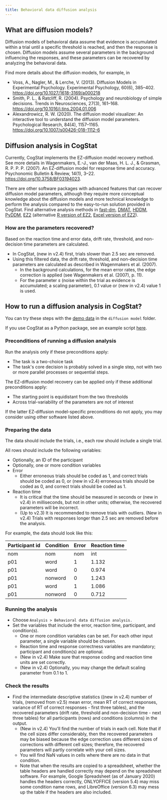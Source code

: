 ```yaml
---
title: Behavioral data diffusion analysis
---
```

## What are diffusion models?

Diffusion models of behavioral data assume that evidence is accumulated within a trial until a specific threshold is reached, and then the response is chosen. Diffusion models assume several parameters in the background influencing the responses, and these parameters can be recovered by analyzing the behavioral data.

Find more details about the diffusion models, for example, in 
- Voss, A., Nagler, M., & Lerche, V. (2013). Diffusion Models in Experimental Psychology. Experimental Psychology, 60(6), 385–402. <https://doi.org/10.1027/1618-3169/a000218>
- Smith, P. L., & Ratcliff, R. (2004). Psychology and neurobiology of simple decisions. Trends in Neurosciences, 27(3), 161–168. <https://doi.org/10.1016/j.tins.2004.01.006>
- Alexandrowicz, R. W. (2020). The diffusion model visualizer: An interactive tool to understand the diffusion model parameters. Psychological Research, 84(4), 1157–1165. <https://doi.org/10.1007/s00426-018-1112-6>

## Diffusion analysis in CogStat

Currently, CogStat implements the EZ-diffusion model recovery method. See more details in Wagenmakers, E.-J., van der Maas, H. L. J., & Grasman, R. P. P. P. (2007). An EZ-diffusion model for response time and accuracy. Psychonomic Bulletin & Review, 14(1), 3–22. <https://doi.org/10.3758/BF03194023>.

There are other software packages with advanced features that can recover diffusion model parameters, although they require more conceptual knowledge about the diffusion models and more technical knowledge to perform the analysis compared to the easy-to-run solution provided in CogStat. Find alternative analysis methods in [fast-dm](https://www.psychologie.uni-heidelberg.de/ae/meth/fast-dm/), [DMAT](https://ppw.kuleuven.be/okp/software/dmat/), [HDDM](http://ski.clps.brown.edu/hddm_docs/), [PyDDM](https://pyddm.readthedocs.io/), [EZ2](http://purl.oclc.org/net/rgrasman/jscript/ez2) (alternative [R version of EZ2](https://rdrr.io/rforge/EZ2/man/EZ2-package.html), [Excel version of EZ2](http://purl.oclc.org/net/rgrasman/excel/ez2)).

### How are the parameters recovered?
Based on the reaction time and error data, drift rate, threshold, and non-decision time parameters are calculated.

* In CogStat, (new in v2.4) first, trials slower than 2.5 sec are removed.
* Using this filtered data, the drift rate, threshold, and non-decision time parameters are calculated as described in Wagenmakers et al. (2007).
  * In the background calculations, for the mean error rates, the edge correction is applied (see Wagenmakers et al. (2007), p. 11).
  * For the parameter _s_ (noise within the trial as evidence is accumulated; a scaling parameter), 0.1 value or (new in v2.4) value 1 is used.


## How to run a diffusion analysis in CogStat?

You can try these steps with the [demo data](Demo-data) in the `diffusion model` folder.

If you use CogStat as a Python package, see an example script [here](https://github.com/cogstat/cogstat/blob/master/cogstat/docs/CogStat%20demonstration%20for%20diffusion%20model%20parameter%20recovery.ipynb).

### Preconditions of running a diffusion analysis

Run the analysis only if these preconditions apply:
- The task is a two-choice task
- The task's core decision is probably solved in a single step, not with two or more parallel processes or sequential steps.

The EZ-diffusion model recovery can be applied only if these additional preconditions apply:
- The starting point is equidistant from the two thresholds
- Across trial-variability of the parameters are not of interest

If the latter EZ-diffusion model-specific preconditions do not apply, you may consider using other software listed above.

### Preparing the data
The data should include the trials, i.e., each row should include a single trial.

All rows should include the following variables:
- Optionally, an ID of the participant
- Optionally, one or more condition variables
- Error
  - Either erroneous trials should be coded as 1, and correct trials should be coded as 0, or (new in v2.4) erroneous trials should be coded as 0, and correct trials should be coded as 1.
- Reaction time
  - It is critical that the time should be measured in seconds or (new in v2.4) in milliseconds, but not in other units; otherwise, the recovered parameters will be incorrect.
  - (Up to v2.3) It is recommended to remove trials with outliers. (New in v2.4) Trials with responses longer than 2.5 sec are removed before the analysis.

For example, the data should look like this:

Participant id| Condition| Error| Reaction time 
---|---|---|---
nom| nom| nom| int
p01|	word|	1| 1.132
p01|	word|	0| 0.974
p01|	nonword|	0| 1.243
p01|	word|	1| 1.086
p01|	nonword|	0| 0.712

### Running the analysis
* Choose `Analysis > Behavioral data diffusion analysis.`
* Set the variables that include the error, reaction time, participant, and condition(s).
  * One or more condition variables can be set. For each other input parameter, a single variable should be chosen.
  * Reaction time and response correctness variables are mandatory; participant and condition(s) are optional.
  * (New in v2.4) Make sure that response coding and reaction time units are set correctly.
  * (New in v2.4) Optionally, you may change the default scaling parameter from 0.1 to 1.
 
### Check the results
* Find the intermediate descriptive statistics ((new in v2.4) number of trials, (removed from v2.5) mean error, mean RT of correct responses, variance of RT of correct responses - first three tables), and the recovered parameters (drift rate, threshold and non-decision time - next three tables) for all participants (rows) and conditions (columns) in the output.
  * (New in v2.4) You'll find the number of trials in each cell. Note that if the cell sizes differ considerably, then the recovered parameters may be biased because the edge correction uses different sizes of corrections with different cell sizes; therefore, the recovered parameters will partly correlate with your cell sizes.
  * You will find NaN values in cells where there are no data in that condition.
  * Note that when the results are copied to a spreadsheet, whether the table headers are handled correctly may depend on the spreadsheet software. For example, Google Spreadsheet (as of January 2020) handles the headers correctly, ONLYOFFICE (version 5.4) may miss some condition name rows, and LibreOffice (version 6.3) may mess up the table if the headers are also included.
